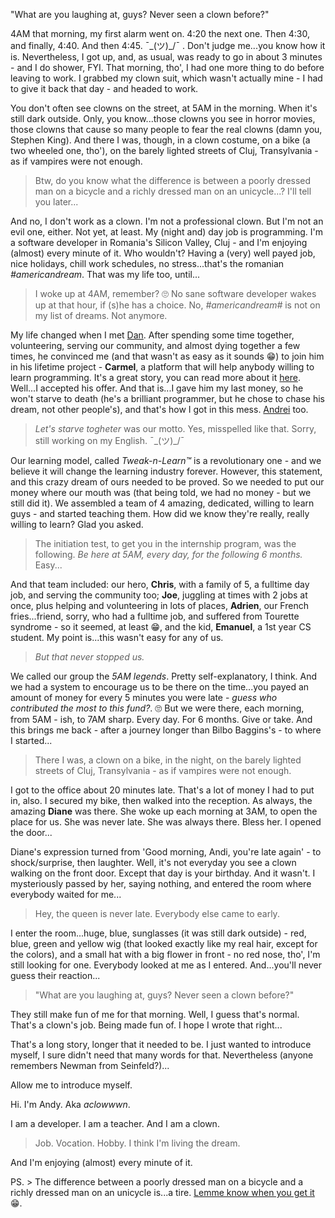 "What are you laughing at, guys? Never seen a clown before?"

4AM that morning, my first alarm went on. 4:20 the next one. Then 4:30, and finally, 4:40. And then 4:45.  ¯\_(ツ)_/¯ . Don't judge me...you know how it is.
Nevertheless, I got up, and, as usual, was ready to go in about 3 minutes - and I do shower, FYI. That morning, tho', I had one more thing to do before leaving to work. I grabbed my clown suit, which wasn't actually mine - I had to give it back that day - and headed to work.

You don't often see clowns on the street, at 5AM in the morning. When it's still dark outside. Only, you know...those clowns you see in horror movies, those clowns that cause so many people to fear the real clowns (damn you, Stephen King). And there I was, though, in a clown costume, on a bike (a two wheeled one, tho'), on the barely lighted streets of Cluj, Transylvania - as if vampires were not enough.

>  Btw, do you know what the difference is between a poorly dressed man on a bicycle and a richly dressed man on an unicycle...? I'll tell you later...


And no, I don't work as a clown. I'm not a professional clown. But I'm not an evil one, either. Not yet, at least. My (night and) day job is programming. I'm a software developer in Romania's Silicon Valley, Cluj - and I'm enjoying (almost) every minute of it. Who wouldn't? Having a (very) well payed job, nice holidays, chill work schedules, no stress...that's the romanian *#americandream*. That was my life too, until...

> I woke up at 4AM, remember? 🙄 No sane software developer wakes up at that hour, if (s)he has a choice. No, *#americandream#* is not on my list of dreams. Not anymore.

My life changed when I met [Dan](https://carmel.io/story/idancali). After spending some time together, volunteering, serving our community, and almost dying together a few times, he convinced me (and that wasn't as easy as it sounds 😁) to join him in his lifetime project - __Carmel__, a platform that will help anybody willing to learn programming. It's a great story, you can read more about it [here](https://carmel.io/story). Well...I accepted his offer. And that is...I gave him my last money, so he won't starve to death (he's a brilliant programmer, but he chose to chase his dream, not other people's), and that's how I got in this mess. [Andrei](https://carmel.io/story/andreiwrites) too.

> *Let's starve togheter* was our motto. Yes, misspelled like that. Sorry, still working on my English. ¯\_(ツ)_/¯

Our learning model, called *Tweak-n-Learn™* is a revolutionary one - and we believe it will change the learning industry forever. However, this statement, and this crazy dream of ours needed to be proved. So we needed to put our money where our mouth was (that being told, we had no money - but we still did it). We assembled a team of 4 amazing, dedicated, willing to learn guys - and started teaching them. How did we know they're really, really willing to learn? Glad you asked.

> The initiation test, to get you in the internship program, was the following. *Be here at 5AM, every day, for the following 6 months.* Easy...

And that team included: our hero, __Chris__, with a family of 5, a fulltime day job, and serving the community too; __Joe__, juggling at times with 2 jobs at once, plus helping and volunteering in lots of places, __Adrien__, our French fries...friend, sorry, who had a fulltime job, and suffered from Tourette syndrome - so it seemed, at least 😁, and the kid, __Emanuel__, a 1st year CS student. My point is...this wasn't easy for any of us. 

> *But that never stopped us.*

We called our group the *5AM legends*. Pretty self-explanatory, I think. And we had a system to encourage us to be there on the time...you payed an amount of money for every 5 minutes you were late - *guess who contributed the most to this fund?*. 🙄 But we were there, each morning, from 5AM - ish, to 7AM sharp. Every day. For 6 months. Give or take. And this brings me back - after a journey longer than Bilbo Baggins's - to where I started...

> There I was, a clown on a bike, in the night, on the barely lighted streets of Cluj, Transylvania - as if vampires were not enough.

I got to the office about 20 minutes late. That's a lot of money I had to put in, also. I secured my bike, then walked into the reception. As always, the amazing __Diane__ was there. She woke up each morning at 3AM, to open the place for us. She was never late. She was always there. Bless her. I opened the door...

Diane's expression turned from 'Good morning, Andi, you're late again' - to shock/surprise, then laughter. Well, it's not everyday you see a clown walking on the front door. Except that day is your birthday. And it wasn't. I mysteriously passed by her, saying nothing, and entered the room where everybody waited for me...

> Hey, the queen is never late. Everybody else came to early.

I enter the room...huge, blue, sunglasses (it was still dark outside) - red, blue, green and yellow wig (that looked exactly like my real hair, except for the colors), and a small hat with a big flower in front - no red nose, tho', I'm still looking for one. Everybody looked at me as I entered. And...you'll never guess their reaction...

> "What are you laughing at, guys? Never seen a clown before?"

They still make fun of me for that morning. Well, I guess that's normal. That's a clown's job. Being made fun of. I hope I wrote that right...

That's a long story, longer that it needed to be. I just wanted to introduce myself, I sure didn't need that many words for that. Nevertheless (anyone remembers Newman from Seinfeld?)...

Allow me to introduce myself.

Hi. I'm Andy. Aka *aclowwwn*.

I am a developer. I am a teacher. And I am a clown.

> Job. Vocation. Hobby. I think I'm living the dream.

And I'm enjoying (almost) every minute of it.

PS. > The difference between a poorly dressed man on a bicycle and a richly dressed man on an unicycle is...a tire.  [Lemme know when you get it](https://t.me/aclowwwn) 😁.



